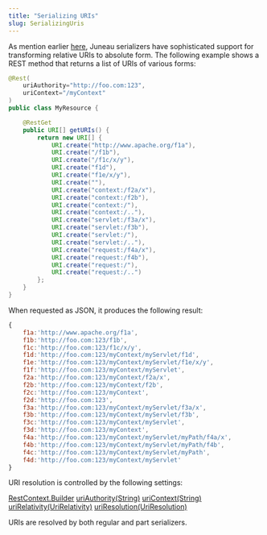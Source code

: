 ```yaml
---
title: "Serializing URIs"
slug: SerializingUris
---
```


As mention earlier [here](/docs/topics/SerializingUris), Juneau serializers have sophisticated support for transforming relative URIs
to absolute form.
The following example shows a REST method that returns a list of URIs of various forms:

```java
@Rest(
    uriAuthority="http://foo.com:123",
    uriContext="/myContext"
)
public class MyResource {

    @RestGet
    public URI[] getURIs() {
        return new URI[] {
            URI.create("http://www.apache.org/f1a"),
            URI.create("/f1b"),
            URI.create("/f1c/x/y"),
            URI.create("f1d"),
            URI.create("f1e/x/y"),
            URI.create(""),
            URI.create("context:/f2a/x"),
            URI.create("context:/f2b"),
            URI.create("context:/"),
            URI.create("context:/.."),
            URI.create("servlet:/f3a/x"),
            URI.create("servlet:/f3b"),
            URI.create("servlet:/"),
            URI.create("servlet:/.."),
            URI.create("request:/f4a/x"),
            URI.create("request:/f4b"),
            URI.create("request:/"),
            URI.create("request:/..")
        };
    }
}
```

When requested as JSON, it produces the following result:

```js
{
    f1a:'http://www.apache.org/f1a',
    f1b:'http://foo.com:123/f1b',
    f1c:'http://foo.com:123/f1c/x/y',
    f1d:'http://foo.com:123/myContext/myServlet/f1d',
    f1e:'http://foo.com:123/myContext/myServlet/f1e/x/y',
    f1f:'http://foo.com:123/myContext/myServlet',
    f2a:'http://foo.com:123/myContext/f2a/x',
    f2b:'http://foo.com:123/myContext/f2b',
    f2c:'http://foo.com:123/myContext',
    f2d:'http://foo.com:123',
    f3a:'http://foo.com:123/myContext/myServlet/f3a/x',
    f3b:'http://foo.com:123/myContext/myServlet/f3b',
    f3c:'http://foo.com:123/myContext/myServlet',
    f3d:'http://foo.com:123/myContext',
    f4a:'http://foo.com:123/myContext/myServlet/myPath/f4a/x',
    f4b:'http://foo.com:123/myContext/myServlet/myPath/f4b',
    f4c:'http://foo.com:123/myContext/myServlet/myPath',
    f4d:'http://foo.com:123/myContext/myServlet'
}
```

URI resolution is controlled by the following settings:

<tree>
<node-0><java-class><a href="/site/apidocs/org/apache/juneau/rest/RestContext.Builder.html" target="_blank">RestContext.Builder</a></java-class></node-0>
<node-1><java-method><a href="/site/apidocs/org/apache/juneau/rest/RestContext.Builder.html#uriAuthority(java.lang.String)" target="_blank">uriAuthority(String)</a></java-method></node-1>
<node-1><java-method><a href="/site/apidocs/org/apache/juneau/rest/RestContext.Builder.html#uriContext(java.lang.String)" target="_blank">uriContext(String)</a></java-method></node-1>
<node-1><java-method><a href="/site/apidocs/org/apache/juneau/rest/RestContext.Builder.html#uriRelativity(org.apache.juneau.UriRelativity)" target="_blank">uriRelativity(UriRelativity)</a></java-method></node-1>
<node-1><java-method><a href="/site/apidocs/org/apache/juneau/rest/RestContext.Builder.html#uriResolution(org.apache.juneau.UriResolution)" target="_blank">uriResolution(UriResolution)</a></java-method></node-1>
</tree>

URIs are resolved by both regular and part serializers.
